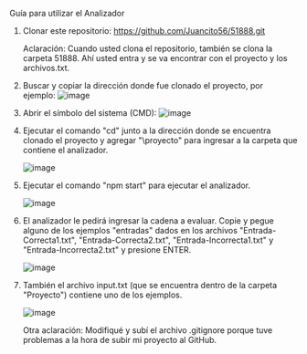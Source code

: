 Guía para utilizar el Analizador
1) Clonar este repositorio: https://github.com/Juancito56/51888.git

   Aclaración: Cuando usted clona el repositorio, también se clona la carpeta 51888. Ahí usted entra y se va encontrar con el proyecto y los archivos.txt.
3) Buscar y copiar la dirección donde fue clonado el proyecto, por ejemplo:
   ![image](https://github.com/user-attachments/assets/ad2a941c-7a94-4cec-80a2-4bdd676b23db)
4) Abrir el símbolo del sistema (CMD):
   ![image](https://github.com/user-attachments/assets/80dcab2d-ba85-4205-b46f-b534442deb32)
5) Ejecutar el comando "cd" junto a la dirección donde se encuentra clonado el proyecto y agregar "\proyecto" para ingresar a la carpeta que contiene el analizador.

   ![image](https://github.com/user-attachments/assets/1c7e6b6d-aff2-4227-90d6-9c3e4aa52db2)
6) Ejecutar el comando "npm start" para ejecutar el analizador.

   ![image](https://github.com/user-attachments/assets/ca9702de-e55b-486d-a7a2-7faeafb8e81f)
7) El analizador le pedirá ingresar la cadena a evaluar. Copie y pegue alguno de los ejemplos "entradas" dados en los archivos "Entrada-Correcta1.txt", "Entrada-Correcta2.txt", "Entrada-Incorrecta1.txt" y "Entrada-Incorrecta2.txt" y presione ENTER.

   ![image](https://github.com/user-attachments/assets/27ce5f53-0276-4ad6-909d-06d0f530bd82)
8) También el archivo input.txt (que se encuentra dentro de la carpeta "Proyecto") contiene uno de los ejemplos.
   
   ![image](https://github.com/user-attachments/assets/b8cff32c-e068-4002-8510-d665f8b491bb)

   Otra aclaración: Modifiqué y subí el archivo .gitignore porque tuve problemas a la hora de subir mi proyecto al GitHub.
